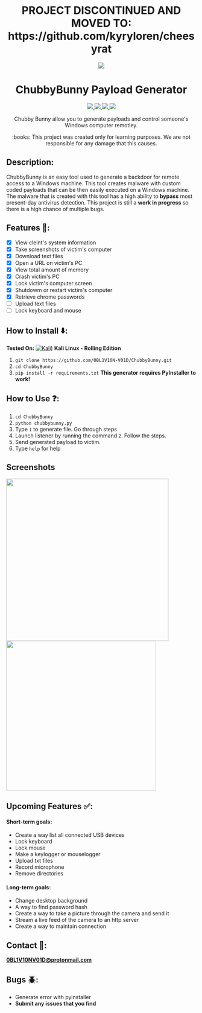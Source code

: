 <h1 align="center">PROJECT DISCONTINUED AND MOVED TO: https://github.com/kyryloren/cheesyrat</h1>

<p align="center">
  <img src="https://i.imgur.com/uBFu6eS.png">
<p>
  
<h1 align="center">ChubbyBunny Payload Generator</h1>

<p align="center">
  <a href="https://www.python.org/">
    <img src="https://img.shields.io/badge/Python-3.7.0-brightgreen.svg">
  </a>
  <a href="https://github.com/0BL1V10N-V01D/ChubbyBunny/blob/master/LICENSE">
    <img src="https://img.shields.io/badge/License-MIT-lightgrey.svg">
  </a>
  <a href="https://github.com/0BL1V10N-V01D/ChubbyBunny">
    <img src="https://img.shields.io/badge/Release-1.1.0-red.svg">
  </a>
    <a href="https://opensource.org">
    <img src="https://img.shields.io/badge/Open%20Source-%E2%9D%A4-brightgreen.svg">
  </a>
</p>

<p align="center">
  Chubby Bunny allow you to generate payloads and control someone's Windows computer remotley.
</p>

<p align="center">
  :books: This project was created only for learning purposes. We are not responsible for any damage that this causes.
</p>

## Description:

ChubbyBunny is an easy tool used to generate a backdoor for remote access to a Windows machine. This tool creates malware with custom coded payloads that can be then easily executed on a Windows machine. The malware that is created with this tool has a high ability to __bypass__ most present-day antivirus detection. This project is still a __work in progress__ so there is a high chance of multiple bugs.

## Features :key::
- [x] View cleint's system information
- [x] Take screenshots of victim's computer
- [x] Download text files
- [x] Open a URL on victim's PC
- [x] View total amount of memory
- [x] Crash victim's PC
- [x] Lock victim's computer screen
- [x] Shutdowm or restart victim's computer
- [x] Retrieve chrome passwords
- [ ] Upload text files
- [ ] Lock keyboard and mouse

## How to Install :arrow_down::
__Tested On:__ [![Kali)](https://www.google.com/s2/favicons?domain=https://www.kali.org/)](https://www.kali.org) **Kali Linux - Rolling Edition**
1. ```git clone https://github.com/0BL1V10N-V01D/ChubbyBunny.git```
2. ```cd ChubbyBunny```
3. ```pip install -r requirements.txt```
**This generator requires PyInstaller to work!**

## How to Use :question::
1. ```cd ChubbyBunny```
3. ```python chubbybunny.py```
2. Type ```1``` to generate file. Go through steps
3. Launch listener by running the command ```2```. Follow the steps.
4. Send generated payload to victim.
5. Type ```help``` for help

## Screenshots
<img align="left" src="https://i.postimg.cc/bJ3vtSTd/Screenshot-from-2019-01-16-19-36-22.png" width="430" heigt="430">
<img src="https://i.postimg.cc/kGJfTzKf/Screenshot-from-2019-01-16-19-41-31.png" width="397" heigt="397">

## Upcoming Features :white_check_mark::
#### Short-term goals:
* Create a way list all connected USB devices
* Lock keyboard
* Lock mouse
* Make a keylogger or mouselogger
* Upload txt files
* Record microphone
* Remove directories
#### Long-term goals:
* Change desktop background
* A way to find password hash
* Create a way to take a picture through the camera and send it
* Stream a live feed of the camera to an http server
* Create a way to maintain connection

## Contact :email::
**0BL1V10NV01D@protonmail.com**

## Bugs :beetle::
* Generate error with pyinstaller
* __Submit any issues that you find__
